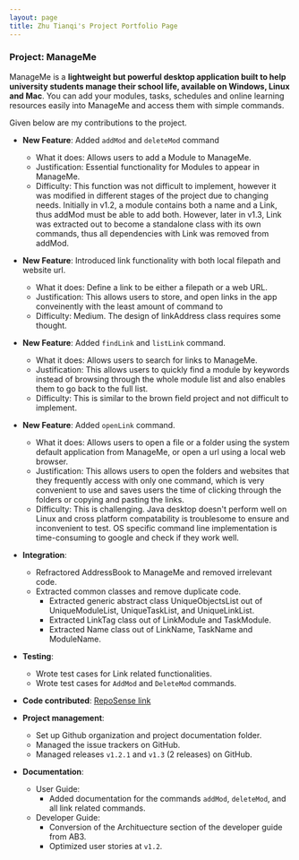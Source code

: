 ```yaml
---
layout: page
title: Zhu Tianqi's Project Portfolio Page
---
```


### Project: ManageMe

ManageMe is a **lightweight but powerful desktop application built to help university students manage their school life, available on Windows, Linux and Mac**. You can add your modules, tasks, schedules and online learning resources easily into ManageMe and access them with simple commands.

Given below are my contributions to the project.

* **New Feature**: Added `addMod` and `deleteMod` command
  * What it does: Allows users to add a Module to ManageMe.
  * Justification: Essential functionality for Modules to appear in ManageMe.
  * Difficulty: This function was not difficult to implement, however it was modified in different stages of the project
    due to changing needs. Initially in v1.2, a module contains both a name and a Link, thus addMod must be able to add both.
    However, later in v1.3, Link was extracted out to become a standalone class with its own commands,
    thus all dependencies with Link was removed from addMod.

* **New Feature**: Introduced link functionality with both local filepath and website url.
  * What it does: Define a link to be either a filepath or a web URL.
  * Justification: This allows users to store, and open links in the app conveinently with the least amount of command to 
  * Difficulty: Medium. The design of linkAddress class requires some thought.

* **New Feature**: Added `findLink` and `listLink` command.
  * What it does: Allows users to search for links to ManageMe.
  * Justification: This allows users to quickly find a module by keywords instead of browsing through the whole module list and also enables
    them to go back to the full list.
  * Difficulty: This is similar to the brown field project and not difficult to implement.

* **New Feature**: Added `openLink` command.
  * What it does: Allows users to open a file or a folder using the system default application from ManageMe, or open a
  url using a local web browser.
  * Justification: This allows users to open the folders and websites that they frequently access with only one command,
  which is very convenient to use and saves users the time of clicking through the folders or copying and pasting the links.
  * Difficulty: This is challenging. Java desktop doesn't perform well on Linux and cross platform compatability is troublesome
  to ensure and inconvenient to test. OS specific command line implementation is time-consuming to google and check if they work well.

* **Integration**:
  * Refractored AddressBook to ManageMe and removed irrelevant code.
  * Extracted common classes and remove duplicate code.
      * Extracted generic abstract class UniqueObjectsList out of UniqueModuleList, UniqueTaskList, and UniqueLinkList.
      * Extracted LinkTag class out of LinkModule and TaskModule.
      * Extracted Name class out of LinkName, TaskName and ModuleName.

* **Testing**:
    * Wrote test cases for Link related functionalities.
    * Wrote test cases for `AddMod` and `DeleteMod` commands.

* **Code contributed**: [RepoSense link](https://nus-cs2103-ay2122s1.github.io/tp-dashboard/?search=&sort=groupTitle&sortWithin=title&since=2021-09-17&timeframe=commit&mergegroup=&groupSelect=groupByRepos&breakdown=false&tabOpen=true&tabType=authorship&tabAuthor=Tianqi-Zhu&tabRepo=AY2122S1-CS2103T-W11-3%2Ftp%5Bmaster%5D&authorshipIsMergeGroup=false&authorshipFileTypes=docs~functional-code~test-code~other&authorshipIsBinaryFileTypeChecked=false)

* **Project management**:
    * Set up Github organization and project documentation folder.
    * Managed the issue trackers on GitHub.
    * Managed releases `v1.2.1` and `v1.3` (2 releases) on GitHub.

* **Documentation**:
    * User Guide:
        * Added documentation for the commands `addMod`, `deleteMod`, and all link related commands.
    * Developer Guide:
        * Conversion of the Archituecture section of the developer guide from AB3.
        * Optimized user stories at `v1.2`.
